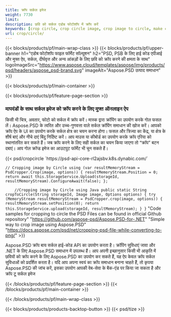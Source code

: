 ```yaml
---
title: क्रॉप सर्कल इमेज
weight: 7730
limit: 
description: छवि को सर्कल एडोब फोटोशॉप में क्रॉप करें
keywords: [crop circle, crop circle image, crop image to circle, make circle photo]
url: crop/circle/
---
```

{{< blocks/products/pf/main-wrap-class >}}
{{< blocks/products/pf/upper-banner h1="एडोब फोटोशॉप फाइल फॉर्मेट सॉल्यूशन" h2="PSD, PSB के लिए हाई कोड एपीआई और मुफ्त ऐप, सर्कल, दीर्घवृत्त और अन्य आंकड़ों के लिए छवि को क्रॉप करने की क्षमता के साथ" logoImageSrc="https://www.aspose.cloud/templates/aspose/img/products/psd/headers/aspose_psd-brand.svg" imageAlt="Aspose.PSD उत्पाद समाधान" >}}

{{< blocks/products/pf/main-container >}}

{{< blocks/products/pf/feature-page-section >}}
<h3 class="headingpdleft">मापदंडों के साथ सर्कल इमेज को क्रॉप करने के लिए मुफ्त ऑनलाइन ऐप</h3>
<p>किसी भी चित्र, अवतार, फोटो को सर्कल में क्रॉप करें। मास्क द्वारा क्रॉपिंग का उपयोग करके गोल फसल लें। Aspose.PSD के त्वरित और उच्च-गुणवत्ता वाले सर्कल क्रॉपिंग समाधान की खोज करें। आपको क्रॉप ऐप के UI का उपयोग करके सर्कल क्षेत्र का चयन करना होगा। फसल और त्रिज्या का केंद्र, या क्षेत्र के शीर्ष बाएं और नीचे दाएं बिंदु निर्दिष्ट करें। आप माउस या कीबोर्ड का उपयोग करके क्रॉप एरिया को स्थानांतरित कर सकते हैं। जब क्रॉप करने के लिए सही सर्कल का चयन किया जाएगा तो “क्रॉप” बटन दबाएं। आप गोल क्रॉप्ड इमेज का आउटपुट फॉर्मेट भी चुन सकते हैं।</p>
{{< psd/cropcircle `https://psd-api-core-rl2ajsbv.k8s.dynabic.com/` 

`// Cropping image by Circle
using (var resultMemoryStream = PsdCropper.Crop(image, options))
{
	resultMemoryStream.Position = 0;
	return await this.StorageService.Upload(storageId, resultMemoryStream).ConfigureAwait(false);
};` 
     
`    //Cropping image by Circle using Java
	public static String cropToCircle(String storageId, Image image, Options options) {
        try (MemoryStream resultMemoryStream = PsdCropper.crop(image, options)) {
            resultMemoryStream.setPosition(0);
            return this.StorageService.upload(storageId, resultMemoryStream);
        }
    }` 
"Code samples for cropping to circle the PSD Files can be found in official Github repository"  "https://github.com/aspose-psd/Aspose.PSD-for-.NET" 
"Simple way to crop image using Aspose.PSD" "https://docs.aspose.com/psd/net/cropping-psd-file-while-converting-to-png/" >}}
<p>Aspose.PSD क्रॉप बाय सर्कल हाई-कोड API का उपयोग करता है। क्रॉपिंग सुविधाएं जावा और .NET के लिए Aspose.PSD समाधान में उपलब्ध हैं। आप अपनी इच्छानुसार किसी भी आकृति में छवियों को क्रॉप करने के लिए Aspose.PSD का उपयोग कर सकते हैं, यह ऐप केवल क्रॉप सर्कल सुविधाओं को प्रदर्शित करता है। यदि आप अपना स्वयं का क्रॉप समाधान बनाना चाहते हैं, तो कृपया Aspose.PSD की जांच करें, इसका उपयोग आपकी वेब-सेवा के बैक-एंड पर किया जा सकता है और क्रॉप टू सर्कल इमेज</p>
<!--<ul>
<li><a href="psb">PSB Circle Crop</a></li>
<li><a href="ellipse">Ellipse crop App</a></li>
</ul>-->
{{< /blocks/products/pf/feature-page-section >}}
{{< /blocks/products/pf/main-container >}}


{{< /blocks/products/pf/main-wrap-class >}}

{{< blocks/products/products-backtop-button >}}
{{< psd/tize >}}

